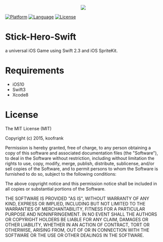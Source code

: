 <p align="center"><img src="http://share.koofrank.com/bg.png"></p>

[![Platform](https://img.shields.io/badge/platform-iOS-000000.svg)](http://cocoadocs.org/docsets)
[![Language](https://img.shields.io/badge/language-Swift-orange.svg)](https://developer.apple.com/swift/)
[![License](https://img.shields.io/badge/license-MIT%20License-lightgrey.svg)](https://github.com/phpmaple/Stick-Hero-Swift/blob/master/LICENSE)

# Stick-Hero-Swift
a universal iOS Game using Swift 2.3 and iOS SpriteKit.

# Requirements

- iOS10
- Swift3
- Xcode8

# License
The MIT License (MIT)

Copyright (c) 2015, koofrank

Permission is hereby granted, free of charge, to any person obtaining a copy of this software and associated documentation files (the "Software"), to deal in the Software without restriction, including without limitation the rights to use, copy, modify, merge, publish, distribute, sublicense, and/or sell copies of the Software, and to permit persons to whom the Software is furnished to do so, subject to the following conditions:

The above copyright notice and this permission notice shall be included in all copies or substantial portions of the Software.

THE SOFTWARE IS PROVIDED "AS IS", WITHOUT WARRANTY OF ANY KIND, EXPRESS OR IMPLIED, INCLUDING BUT NOT LIMITED TO THE WARRANTIES OF MERCHANTABILITY, FITNESS FOR A PARTICULAR PURPOSE AND NONINFRINGEMENT. IN NO EVENT SHALL THE AUTHORS OR COPYRIGHT HOLDERS BE LIABLE FOR ANY CLAIM, DAMAGES OR OTHER LIABILITY, WHETHER IN AN ACTION OF CONTRACT, TORT OR OTHERWISE, ARISING FROM, OUT OF OR IN CONNECTION WITH THE SOFTWARE OR THE USE OR OTHER DEALINGS IN THE SOFTWARE.
